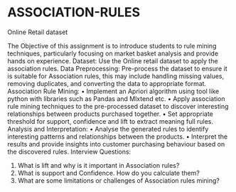 # ASSOCIATION-RULES
Online Retail dataset


The Objective of this assignment is to introduce students to rule mining techniques, particularly focusing on market basket analysis and provide hands on experience.
Dataset:
Use the Online retail dataset to apply the association rules.
Data Preprocessing:
Pre-process the dataset to ensure it is suitable for Association rules, this may include handling missing values, removing duplicates, and converting the data to appropriate format.  
Association Rule Mining:
•	Implement an Apriori algorithm using tool like python with libraries such as Pandas and Mlxtend etc.
•	 Apply association rule mining techniques to the pre-processed dataset to discover interesting relationships between products purchased together.
•	Set appropriate threshold for support, confidence and lift to extract meaning full rules.
Analysis and Interpretation:
•	Analyse the generated rules to identify interesting patterns and relationships between the products.
•	Interpret the results and provide insights into customer purchasing behaviour based on the discovered rules.
Interview Questions:
1.	What is lift and why is it important in Association rules?
2.	What is support and Confidence. How do you calculate them?
3.	What are some limitations or challenges of Association rules mining?

